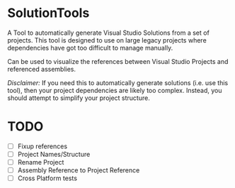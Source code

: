 SolutionTools
=============

A Tool to automatically generate Visual Studio Solutions from a set of projects. This tool is designed to use on large legacy projects where dependencies have got too difficult to manage manually. 

Can be used to visualize the references between Visual Studio Projects and referenced assemblies.

*Disclaimer:* 
If you need this to automatically generate solutions (i.e. use this tool), then your project dependencies are likely too complex. Instead, you should attempt to simplify your project structure.

TODO
====
- [ ] Fixup references
- [ ] Project Names/Structure
- [ ] Rename Project
- [ ] Assembly Reference to Project Reference
- [ ] Cross Platform tests